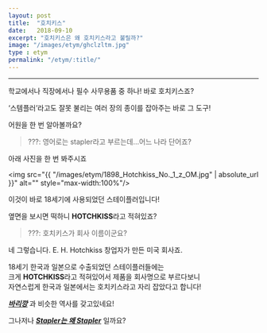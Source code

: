 ```yaml
---
layout: post
title:  "호치키스"
date:   2018-09-10
excerpt: "호치키스은 왜 호치키스라고 불릴까?"
image: "/images/etym/ghclzltm.jpg"
type : etym
permalink: "/etym/:title/"
---
```

___

학교에서나 직장에서나 필수 사무용품 중 하나! 바로 호치키스죠?

‘스템플러’라고도 잘못 불리는 여러 장의 종이를 잡아주는 바로 그 도구!

어원을 한 번 알아볼까요?

<blockquote>???: 영어로는 stapler라고 부르는데…어느 나라 단어죠?</blockquote>

아래 사진을 한 번 봐주시죠

<span class="image center"><img src="{{ "/images/etym/1898_Hotchkiss_No._1_z_OM.jpg" | absolute_url }}" alt="" style="max-width:100%"/></span><br>

이것이 바로 18세기에 사용되었던 스테이플러입니다!

옆면을 보시면 떡하니 <b>HOTCHKISS</b>라고 적혀있죠?

<blockquote>???: 호치키스가 회사 이름이군요?</blockquote>

네 그렇습니다. E. H. Hotchkiss 창업자가 만든 미국 회사죠.

18세기 한국과 일본으로 수출되었던 스테이플러들에는<br>
크게 <b>HOTCHKISS</b>라고 적혀있어서 제품을 회사명으로 부르다보니<br>
자연스럽게 한국과 일본에서는 호치키스라고 자리 잡았다고 합니다!<br>

<b><i>[바리깡](/etym/etym-barqiuand/)</i></b> 과 비슷한 역사를 갖고있네요!

그나저나 <b><i>[Stapler는 왜 Stapler](/etym/etym-stapler)</i></b> 일까요?